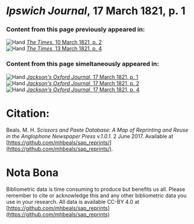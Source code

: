 # *Ipswich Journal*, 17 March 1821, p. 1  
  
### Content from this page previously appeared in:  
![Hand](http://scissorsandpaste.net/wp-content/uploads/2017/06/smallhandpointer.png) [*The Times*, 10 March 1821, p. 2](https://mhbeals.github.io/sap_html/The-Times/The-Times-10-March-1821-p-2)  
![Hand](http://scissorsandpaste.net/wp-content/uploads/2017/06/smallhandpointer.png) [*The Times*, 13 March 1821, p. 4](https://mhbeals.github.io/sap_html/The-Times/The-Times-13-March-1821-p-4)  
  
### Content from this page simeltaneously appeared in:  
![Hand](http://scissorsandpaste.net/wp-content/uploads/2017/06/smallhandpointer.png) [*Jackson's Oxford Journal*, 17 March 1821, p. 1](https://mhbeals.github.io/sap_html/Jackson's-Oxford-Journal/Jackson's-Oxford-Journal-17-March-1821-p-1)  
![Hand](http://scissorsandpaste.net/wp-content/uploads/2017/06/smallhandpointer.png) [*Jackson's Oxford Journal*, 17 March 1821, p. 2](https://mhbeals.github.io/sap_html/Jackson's-Oxford-Journal/Jackson's-Oxford-Journal-17-March-1821-p-2)  
![Hand](http://scissorsandpaste.net/wp-content/uploads/2017/06/smallhandpointer.png) [*Jackson's Oxford Journal*, 17 March 1821, p. 4](https://mhbeals.github.io/sap_html/Jackson's-Oxford-Journal/Jackson's-Oxford-Journal-17-March-1821-p-4)  


# Citation: 

Beals. M. H. *Scissors and Paste Database: A Map of Reprinting and Reuse in the Anglophone Newspaper Press v.1.0.1.* 2 June 2017. Available at [https://github.com/mhbeals/sap_reprints/](https://github.com/mhbeals/sap_reprints/). 

# Nota Bona

Bibliometric data is time consuming to produce but benefits us all. Please remember to cite or acknowledge this and any other bibliometric data you use in your research. All data is available CC-BY 4.0 at [https://github.com/mhbeals/sap_reprints](https://github.com/mhbeals/sap_reprints)